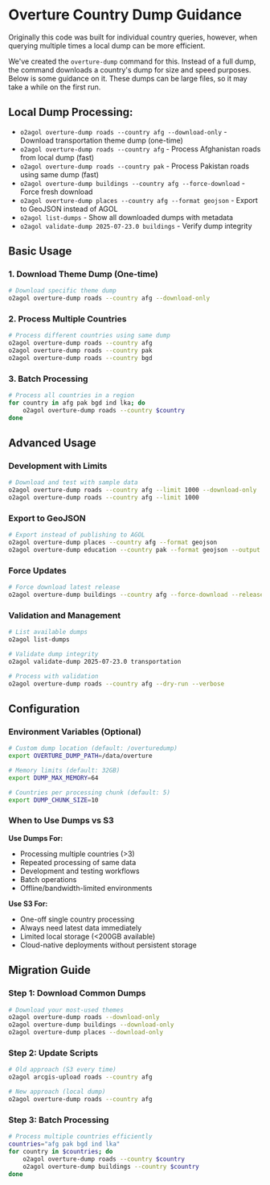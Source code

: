 # Overture Country Dump Guidance
Originally this code was built for individual country queries, however, when querying multiple times a local dump can be more efficient. 

We've created the `overture-dump` command for this. Instead of a full dump, the command downloads a country's dump for size and speed purposes. Below is some guidance on it. These dumps can be large files, so it may take a while on the first run.

## Local Dump Processing:
- `o2agol overture-dump roads --country afg --download-only` - Download transportation theme dump (one-time)
- `o2agol overture-dump roads --country afg` - Process Afghanistan roads from local dump (fast)
- `o2agol overture-dump roads --country pak` - Process Pakistan roads using same dump (fast)
- `o2agol overture-dump buildings --country afg --force-download` - Force fresh download
- `o2agol overture-dump places --country afg --format geojson` - Export to GeoJSON instead of AGOL
- `o2agol list-dumps` - Show all downloaded dumps with metadata
- `o2agol validate-dump 2025-07-23.0 buildings` - Verify dump integrity

## Basic Usage

### 1. Download Theme Dump (One-time)
```bash
# Download specific theme dump
o2agol overture-dump roads --country afg --download-only
```

### 2. Process Multiple Countries
```bash
# Process different countries using same dump
o2agol overture-dump roads --country afg    
o2agol overture-dump roads --country pak      
o2agol overture-dump roads --country bgd     
```

### 3. Batch Processing
```bash
# Process all countries in a region
for country in afg pak bgd ind lka; do
    o2agol overture-dump roads --country $country
done
```

## Advanced Usage

### Development with Limits
```bash
# Download and test with sample data
o2agol overture-dump roads --country afg --limit 1000 --download-only
o2agol overture-dump roads --country afg --limit 1000
```

### Export to GeoJSON
```bash
# Export instead of publishing to AGOL
o2agol overture-dump places --country afg --format geojson
o2agol overture-dump education --country pak --format geojson --output schools.geojson
```

### Force Updates
```bash
# Force download latest release
o2agol overture-dump buildings --country afg --force-download --release 2025-07-23.0
```

### Validation and Management
```bash
# List available dumps
o2agol list-dumps

# Validate dump integrity  
o2agol validate-dump 2025-07-23.0 transportation

# Process with validation
o2agol overture-dump roads --country afg --dry-run --verbose
```

## Configuration

### Environment Variables (Optional)
```bash
# Custom dump location (default: /overturedump)
export OVERTURE_DUMP_PATH=/data/overture

# Memory limits (default: 32GB)
export DUMP_MAX_MEMORY=64

# Countries per processing chunk (default: 5)  
export DUMP_CHUNK_SIZE=10
```

### When to Use Dumps vs S3
**Use Dumps For:**
- Processing multiple countries (>3)
- Repeated processing of same data
- Development and testing workflows
- Batch operations
- Offline/bandwidth-limited environments

**Use S3 For:**
- One-off single country processing
- Always need latest data immediately
- Limited local storage (<200GB available)
- Cloud-native deployments without persistent storage

## Migration Guide

### Step 1: Download Common Dumps
```bash
# Download your most-used themes
o2agol overture-dump roads --download-only
o2agol overture-dump buildings --download-only  
o2agol overture-dump places --download-only
```

### Step 2: Update Scripts
```bash
# Old approach (S3 every time)
o2agol arcgis-upload roads --country afg

# New approach (local dump)  
o2agol overture-dump roads --country afg
```

### Step 3: Batch Processing
```bash
# Process multiple countries efficiently
countries="afg pak bgd ind lka"
for country in $countries; do
    o2agol overture-dump roads --country $country
    o2agol overture-dump buildings --country $country
done